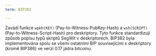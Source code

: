 ```yaml
---
term: BIP382

---
```

Zavádí funkce `wpkh(KEY)` (Pay-to-Witness-PubKey-Hash) a `wsh(SCRIPT)` (Pay-to-Witness-Script-Hash) pro deskriptory. Tyto funkce standardizují způsob popisu typů skriptů SegWit v deskriptorech. BIP382 byla implementována spolu se všemi ostatními BIP souvisejícími s deskriptory (kromě BIP386) ve verzi 0.17 jádra bitcoinu.